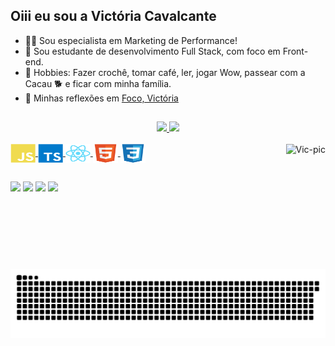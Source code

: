 ## Oiii eu sou a Victória Cavalcante
- 👩‍🎤 Sou especialista em Marketing de Performance!
- 🌱 Sou estudante de desenvolvimento Full Stack, com foco em Front-end.
- 🧶 Hobbies: Fazer crochê, tomar café, ler, jogar Wow, passear com a Cacau 🐕 e ficar com minha família.
- 📝 Minhas reflexões em <a href="https://focovictoria.notion.site/Foco-Vict-ria-31b15383f1de4d2187c0f015dea6f3fe" target="_blank"> Foco, Victória </a> 

##

<div align="center">
  <a href="https://github.com/vpcavalcante">
  <img height="180em" src="https://github-readme-stats.vercel.app/api?username=vpcavalcante&show_icons=true&theme=dracula&include_all_commits=true&count_private=true"/>
  <img height="180em" src="https://github-readme-stats.vercel.app/api/top-langs/?username=vpcavalcante&layout=compact&langs_count=7&theme=dracula"/>
</div>

  <div style="display: inline_block"><br>
  <img align="center" alt="Vic-Js" height="30" width="40" src="https://raw.githubusercontent.com/devicons/devicon/master/icons/javascript/javascript-plain.svg">
  <img align="center" alt="Vic-Ts" height="30" width="40" src="https://raw.githubusercontent.com/devicons/devicon/master/icons/typescript/typescript-plain.svg">
  <img align="center" alt="Vic-React" height="30" width="40" src="https://raw.githubusercontent.com/devicons/devicon/master/icons/react/react-original.svg">
  <img align="center" alt="Vic-HTML" height="30" width="40" src="https://raw.githubusercontent.com/devicons/devicon/master/icons/html5/html5-original.svg">
  <img align="center" alt="Vic-CSS" height="30" width="40" src="https://raw.githubusercontent.com/devicons/devicon/master/icons/css3/css3-original.svg">
  <img align="right" alt="Vic-pic" height="200" src="https://media.giphy.com/media/cXblnKXr2BQOaYnTni/giphy.gif"></a>
</div>
  
  ##
 
<div> 
  <a href="https://www.instagram.com/vicki_cavalcante/" target="_blank"><img src="https://img.shields.io/badge/-Instagram-%23E4405F?style=for-the-badge&logo=instagram&logoColor=white" target="_blank"></a>
  <a href = "mailto:vicki.cavalcante3@gmail.com"><img src="https://img.shields.io/badge/-Gmail-%23333?style=for-the-badge&logo=gmail&logoColor=white" target="_blank"></a>
  <a href="https://www.linkedin.com/in/victoriacavalcante/" target="_blank"><img src="https://img.shields.io/badge/-LinkedIn-%230077B5?style=for-the-badge&logo=linkedin&logoColor=white" target="_blank"></a> 
<a href="https://medium.com/@vpcavalcante" target="_blank"><img src="https://img.shields.io/badge/Medium-12100E?style=for-the-badge&logo=medium&logoColor=white" target="_blank"></a>   
 
 ![Snake animation](https://github.com/vpcavalcante/vpcavalcante/blob/output/github-contribution-grid-snake.svg)
  
</div>

